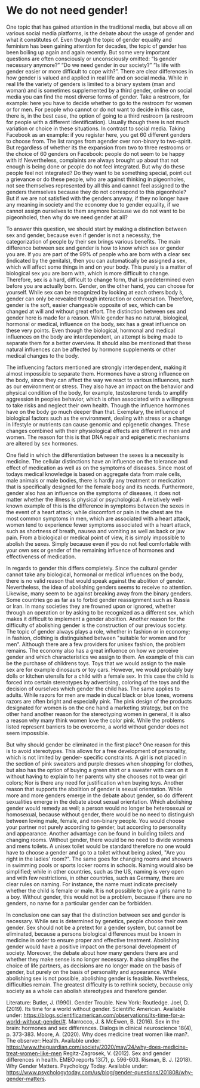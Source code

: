 # We do not need gender!

One topic that has gained attention in the traditional media, but above all on various social media platforms, is
the debate about the usage of gender and what it constitutes of. Even though the topic of gender equality
and feminism has been gaining attention for decades, the topic of gender has been boiling up again and again
recently. But some very important questions are often consciously or unconsciously omitted: “Is gender
necessary anymore?” “Do we need gender in our society?” “Is life with gender easier or more difficult to cope
with?”. There are clear differences in how gender is valued and applied in real life and on social media. While in
real life the variety of genders is limited to a binary system (man and woman) and is sometimes supplemented
by a third gender, online on social media you can find the most diverse forms of gender. Take a restroom, for
example: here you have to decide whether to go to the restroom for women or for men. For people who cannot
or do not want to decide in this case, there is, in the best case, the option of going to a third restroom (a
restroom for people with a different identification). Usually though there is not much variation or choice in
these situations. In contrast to social media. Taking Facebook as an example: if you register here, you get 60
different genders to choose from. The list ranges from agender over non-binary to two-spirit. But regardless
of whether its the expansion from two to three restrooms or the choice of 60 genders on Facebook: people
do not seem to be happy with it! Nevertheless, complaints are always brought up about that not enough is
being done or people do not feel integrated. But why do these people feel not integrated? Do they want to
be something special, point out a grievance or do these people, who are against thinking in pigeonholes, not
see themselves represented by all this and cannot feel assigned to the genders themselves because they do
not correspond to this pigeonhole? But if we are not satisfied with the genders anyway, if they no longer have
any meaning in society and the economy due to gender equality, if we cannot assign ourselves to them
anymore because we do not want to be pigeonholed, then why do we need gender at all?



To answer this question, we should start by making a distinction between sex and gender, because
even if gender is not a necessity, the categorization of people by their sex brings various benefits.
The main difference between sex and gender is how to know which sex or gender you are. If you
are part of the 99% of people who are born with a clear sex (indicated by the genitals), then you
can automatically be assigned a sex, which will affect some things in and on your body. This purely
is a matter of biological sex you are born with, which is more difficult to change. Therefore, sex is a
hard, difficult to change form, that is predetermined even before you are actually born. Gender, on
the other hand, you can choose for yourself. While sex can be recognized by looking at each
others body ́s, gender can only be revealed through interaction or conversation. Therefore,
gender is the soft, easier changeable opposite of sex, which can be changed at will and without
great effort. The distinction between sex and gender here is made for a reason. While gender has
no natural, biological, hormonal or medical, influence on the body, sex has a great influence on
these very points. Even though the biological, hormonal and medical influences on the body are
interdependent, an attempt is being made to separate them for a better overview. It should also be
mentioned that these natural influences can be affected by hormone supplements or other medical
changes to the body.

The influencing factors mentioned are strongly interdependent, making it almost impossible to
separate them. Hormones have a strong influence on the body, since they can affect the way we
react to various influences, such as our environment or stress. They also have an impact on the
behavior and physical condition of the body, for example, testosterone tends to amplify
aggression in peoples behavior, which is often associated with a willingness to take risks and
neglect their own health. Though the influence hormones have on the body go much deeper than
that. Exemplary, the influence of biological factors such as the environment, dealing with stress or
a change in lifestyle or nutrients can cause genomic and epigenetic changes. These changes
combined with their physiological effects are different in men and women. The reason for this is
that DNA repair and epigenetic mechanisms are altered by sex hormones.

One field in which the differentiation between the sexes is a necessity is medicine. The cellular
distinctions have an influence on the tolerance and effect of medication as well as on the symptoms
of diseases. Since most of todays medical knowledge is based on aggregate data from male cells,
male animals or male bodies, there is hardly any treatment or medication that is specifically
designed for the female body and its needs. Furthermore, gender also has an influence on the
symptoms of diseases, it does not matter whether the illness is physical or psychological. A
relatively well-known example of this is the difference in symptoms between the sexes in the event
of a heart attack; while discomfort or pain in the chest are the most common symptoms in men, which
are associated with a heart attack, women tend to experience fewer symptoms associated with a
heart attack, such as shortness of breath, nausea and vomiting as well as back or jaw pain.
From a biological or medical point of view, it is simply impossible to abolish the sexes. Simply
because even if you do not feel comfortable with your own sex or gender of the remaining influence
of hormones and effectiveness of medication.

In regards to gender this differs completely. Since the cultural gender cannot take any biological,
hormonal or medical influences on the body, there is no valid reason that would speak against the
abolition of gender. Nevertheless, the idea of abolishing genders seems to receive no attention.
Likewise, many seem to be against breaking away from the binary genders. Some countries go as
far as to forbid gender reassignment such as Russia or Iran. In many societies they are frowned
upon or ignored, whether through an operation or by asking to be recognized as a different sex,
which makes it difficult to implement a gender abolition. Another reason for the difficulty of
abolishing gender is the construction of our previous society. The topic of gender always plays a
role, whether in fashion or in economy; in fashion, clothing is distinguished between "suitable for
women and for men". Although there are a few providers for unisex fashion, the problem remains.
The economy also has a great influence on how we perceive gender and which characteristics we
assign to them. An example of this can be the purchase of childrens toys. Toys that we would
assign to the male sex are for example dinosaurs or toy cars. However, we would probably buy
dolls or kitchen utensils for a child with a female sex. In this case the child is forced into certain
stereotypes by advertising, coloring of the toys and the decision of ourselves which gender the
child has. The same applies to adults. While razors for men are made in ducal black or blue tones,
womens razors are often bright and especially pink. The pink design of the products designated
for women is on the one hand a marketing strategy, but on the other hand another reason for the
stereotyping women in general, it is also a reason why many think women love the color pink. While
the problems listed represent barriers to be overcome, a world without gender does not seem
impossible.

But why should gender be eliminated in the first place? One reason for this is to avoid
stereotypes. This allows for a free development of personality, which is not limited by gender-
specific constraints. A girl is not placed in the section of pink sweaters and purple dresses when
shopping for clothes, but also has the option of buying a green shirt or a sweater with cars on it
without having to explain to her parents why she chooses not to wear girl colors; Nor is there any
need for justification when buying toys. Another reason that supports the abolition of gender is
sexual orientation. While more and more genders emerge in the debate about gender, so do
different sexualities emerge in the debate about sexual orientation. Which abolishing gender would
remedy as well; a person would no longer be heterosexual or homosexual, because without gender,
there would be no need to distinguish between loving male, female, and non-binary people. You
would choose your partner not purely according to gender, but according to personality and
appearance. Another advantage can be found in building toilets and changing rooms. Without
gender, there would be no need to divide womens and mens toilets. A unisex toilet would be
standard therefore no one would have to choose a gender and go to a toilet without being asked,
"Are you right in the ladies' room?". The same goes for changing rooms and showers in swimming
pools or sports locker rooms in schools. Naming would also be simplified; while in other countries,
such as the US, naming is very open and with few restrictions, in other countries, such as
Germany, there are clear rules on naming. For instance, the name must indicate precisely whether
the child is female or male. It is not possible to give a girls name to a boy. Without gender, this
would not be a problem, because if there are no genders, no name for a particular gender can be
forbidden.

In conclusion one can say that the distinction between sex and gender is necessary. While sex is
determined by genetics, people choose their own gender. Sex should not be a pretext for a
gender system, but cannot be eliminated, because a persons biological differences must be known
in medicine in order to ensure proper and effective treatment. Abolishing gender would have a
positive impact on the personal development of society. Moreover, the debate about how many
genders there are and whether they make sense is no longer necessary. It also simplifies the choice
of life partners, as decisions are no longer made on the basis of gender, but purely on the basis of
personality and appearance. While abolishing sex is not possible, abolishing gender is feasible.
Nevertheless, difficulties remain. The greatest difficulty is to rethink society, because only society
as a whole can abolish stereotypes and therefore gender.


Literature:
Butler, J. (1990). Gender Trouble. New York: Routledge.
Joel, D. (2019). Its time for a world without gender. Scientific American. Available under:
https://blogs.scientificamerican.com/observations/its-time-for-a-world-without-gender/#.
Marrocco, J. & McEwen, B. (2016). Sex in the brain: hormones and sex differences. Dialogs in clinical
neuroscience 18(4), p. 373-383.
Moore, A. (2020). Why does medicine treat women like man?. The observer: Health. Available under:
https://www.theguardian.com/society/2020/may/24/why-does-medicine-treat-women-like-men
Regitz-Zagrosek, V. (2012). Sex and gender differences in health. EMBO reports 13(7), p. 596-603.
Risman, B. J. (2018). Why Gender Matters. Psychology Today. Available under:
https://www.psychologytoday.com/us/blog/gender-questions/201808/why-gender-matters.
